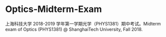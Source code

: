 # Optics-Midterm-Exam
上海科技大学 2018-2019 学年第一学期光学（PHYS1381）期中考试。Midterm exam of Optics (PHYS1381) @ ShanghaiTech University, Fall 2018.
